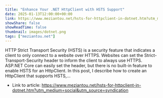 ```yaml
---
title: "Enhance Your .NET HttpClient with HSTS Support"
date: 2025-01-13T12:00:00+00:00
link: https://www.meziantou.net/hsts-for-httpclient-in-dotnet.htm?utm_medium=social&utm_source=syndication
showShare: false
showReadTime: false
thumbnail: images/dotnet.png
tags: ["meziantou.net"]
---
```

HTTP Strict Transport Security (HSTS) is a security feature that indicates a client to only connect to a website over HTTPS. Websites can set the Strict-Transport-Security header to inform the client to always use HTTPS. ASP.NET Core can easily set the header, but there is no built-in feature to enable HSTS for an HttpClient. In this post, I describe how to create an HttpClient that supports HSTS,…

- Link to article: https://www.meziantou.net/hsts-for-httpclient-in-dotnet.htm?utm_medium=social&utm_source=syndication